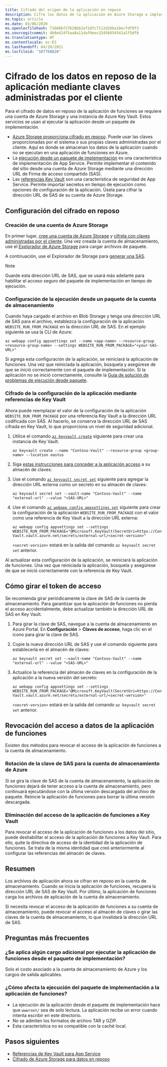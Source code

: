 ```yaml
---
title: Cifrado del origen de la aplicación en reposo
description: Cifre los datos de la aplicación en Azure Storage e impleméntelos como un archivo de paquete.
ms.topic: article
ms.date: 03/06/2020
ms.openlocfilehash: 71668bf27628bb2af2dfc7112d28ba10ecfdf9f3
ms.sourcegitcommit: 4b0e424f5aa8a11daf0eec32456854542a2f5df0
ms.translationtype: HT
ms.contentlocale: es-ES
ms.lasthandoff: 04/20/2021
ms.locfileid: "107768820"
---
```

# <a name="encrypt-your-application-data-at-rest-using-customer-managed-keys"></a>Cifrado de los datos en reposo de la aplicación mediante claves administradas por el cliente

Para el cifrado de datos en reposo de la aplicación de funciones se requiere una cuenta de Azure Storage y una instancia de Azure Key Vault. Estos servicios se usan al ejecutar la aplicación desde un paquete de implementación.

  - [Azure Storage proporciona cifrado en reposo](../storage/common/storage-service-encryption.md). Puede usar las claves proporcionadas por el sistema o sus propias claves administradas por el cliente. Aquí es donde se almacenan los datos de la aplicación cuando no se ejecutan en una aplicación de funciones en Azure.
  - La [ejecución desde un paquete de implementación](run-functions-from-deployment-package.md) es una característica de implementación de App Service. Permite implementar el contenido del sitio desde una cuenta de Azure Storage mediante una dirección URL de Firma de acceso compartido (SAS).
  - Las [referencias Key Vault](../app-service/app-service-key-vault-references.md) son una característica de seguridad de App Service. Permite importar secretos en tiempo de ejecución como opciones de configuración de la aplicación. Úsela para cifrar la dirección URL de SAS de su cuenta de Azure Storage.

## <a name="set-up-encryption-at-rest"></a>Configuración del cifrado en reposo

### <a name="create-an-azure-storage-account"></a>Creación de una cuenta de Azure Storage

En primer lugar, [cree una cuenta de Azure Storage](../storage/common/storage-account-create.md) y [cífrela con claves administradas por el cliente](../storage/common/customer-managed-keys-overview.md). Una vez creada la cuenta de almacenamiento, use el [Explorador de Azure Storage](../vs-azure-tools-storage-manage-with-storage-explorer.md) para cargar archivos de paquete.

A continuación, use el Explorador de Storage para [generar una SAS](../vs-azure-tools-storage-manage-with-storage-explorer.md?tabs=windows#generate-a-sas-in-storage-explorer). 

> [!NOTE]
> Guarde esta dirección URL de SAS, que se usará más adelante para habilitar el acceso seguro del paquete de implementación en tiempo de ejecución.

### <a name="configure-running-from-a-package-from-your-storage-account"></a>Configuración de la ejecución desde un paquete de la cuenta de almacenamiento
  
Cuando haya cargado el archivo en Blob Storage y tenga una dirección URL de SAS para el archivo, establezca la configuración de la aplicación `WEBSITE_RUN_FROM_PACKAGE` en la dirección URL de SAS. En el ejemplo siguiente se usa la CLI de Azure:

```
az webapp config appsettings set --name <app-name> --resource-group <resource-group-name> --settings WEBSITE_RUN_FROM_PACKAGE="<your-SAS-URL>"
```

Si agrega esta configuración de la aplicación, se reiniciará la aplicación de funciones. Una vez que reiniciada la aplicación, búsquela y asegúrese de que se inició correctamente con el paquete de implementación. Si la aplicación no se inició correctamente, consulte la [Guía de solución de problemas de ejecución desde paquete](run-functions-from-deployment-package.md#troubleshooting).

### <a name="encrypt-the-application-setting-using-key-vault-references"></a>Cifrado de la configuración de la aplicación mediante referencias de Key Vault

Ahora puede reemplazar el valor de la configuración de la aplicación `WEBSITE_RUN_FROM_PACKAGE` por una referencia Key Vault a la dirección URL codificada con SAS. Al hacerlo, se conserva la dirección URL de SAS cifrada en Key Vault, lo que proporciona un nivel de seguridad adicional.

1. Utilice el comando [`az keyvault create`](/cli/azure/keyvault#az_keyvault_create) siguiente para crear una instancia de Key Vault.       

    ```azurecli    
    az keyvault create --name "Contoso-Vault" --resource-group <group-name> --location eastus    
    ```    

1. Siga [estas instrucciones para conceder a la aplicación acceso](../app-service/app-service-key-vault-references.md#granting-your-app-access-to-key-vault) a su almacén de claves:

1. Use el comando [`az keyvault secret set`](/cli/azure/keyvault/secret#az_keyvault_secret_set) siguiente para agregar la dirección URL externa como un secreto en su almacén de claves:   

    ```azurecli    
    az keyvault secret set --vault-name "Contoso-Vault" --name "external-url" --value "<SAS-URL>"    
    ```    

1.  Use el comando [`az webapp config appsettings set`](/cli/azure/webapp/config/appsettings#az_webapp_config_appsettings_set) siguiente para crear la configuración de la aplicación `WEBSITE_RUN_FROM_PACKAGE` con el valor como una referencia de Key Vault a la dirección URL externa:

    ```azurecli    
    az webapp config appsettings set --settings WEBSITE_RUN_FROM_PACKAGE="@Microsoft.KeyVault(SecretUri=https://Contoso-Vault.vault.azure.net/secrets/external-url/<secret-version>"    
    ```

    `<secret-version>` estará en la salida del comando `az keyvault secret set` anterior.

Al actualizar esta configuración de la aplicación, se reiniciará la aplicación de funciones. Una vez que reiniciada la aplicación, búsquela y asegúrese de que se inició correctamente con la referencia de Key Vault.

## <a name="how-to-rotate-the-access-token"></a>Cómo girar el token de acceso

Se recomienda girar periódicamente la clave de SAS de la cuenta de almacenamiento. Para garantizar que la aplicación de funciones no pierda el acceso accidentalmente, debe actualizar también la dirección URL de SAS en Key Vault.

1. Para girar la clave de SAS, navegue a la cuenta de almacenamiento en Azure Portal. En **Configuración** > **Claves de acceso**, haga clic en el icono para girar la clave de SAS.

1. Copie la nueva dirección URL de SAS y use el comando siguiente para establecerla en el almacén de claves:

    ```azurecli    
    az keyvault secret set --vault-name "Contoso-Vault" --name "external-url" --value "<SAS-URL>"    
    ``` 

1. Actualice la referencia del almacén de claves en la configuración de la aplicación a la nueva versión del secreto:

    ```azurecli    
    az webapp config appsettings set --settings WEBSITE_RUN_FROM_PACKAGE="@Microsoft.KeyVault(SecretUri=https://Contoso-Vault.vault.azure.net/secrets/external-url/<secret-version>"    
    ```

    `<secret-version>` estará en la salida del comando `az keyvault secret set` anterior.

## <a name="how-to-revoke-the-function-apps-data-access"></a>Revocación del acceso a datos de la aplicación de funciones

Existen dos métodos para revocar el acceso de la aplicación de funciones a la cuenta de almacenamiento. 

### <a name="rotate-the-sas-key-for-the-azure-storage-account"></a>Rotación de la clave de SAS para la cuenta de almacenamiento de Azure

Si se gira la clave de SAS de la cuenta de almacenamiento, la aplicación de funciones dejará de tener acceso a la cuenta de almacenamiento, pero continuará ejecutándose con la última versión descargada del archivo de paquete. Reinicie la aplicación de funciones para borrar la última versión descargada.

### <a name="remove-the-function-apps-access-to-key-vault"></a>Eliminación del acceso de la aplicación de funciones a Key Vault

Para revocar el acceso de la aplicación de funciones a los datos del sitio, puede deshabilitar el acceso de la aplicación de funciones a Key Vault. Para ello, quite la directiva de acceso de la identidad de la aplicación de funciones. Se trata de la misma identidad que creó anteriormente al configurar las referencias del almacén de claves.

## <a name="summary"></a>Resumen

Los archivos de aplicación ahora se cifran en reposo en la cuenta de almacenamiento. Cuando se inicia la aplicación de funciones, recupera la dirección URL de SAS de Key Vault. Por último, la aplicación de funciones carga los archivos de aplicación de la cuenta de almacenamiento. 

Si necesita revocar el acceso de la aplicación de funciones a su cuenta de almacenamiento, puede revocar el acceso al almacén de claves o girar las claves de la cuenta de almacenamiento, lo que invalidará la dirección URL de SAS.

## <a name="frequently-asked-questions"></a>Preguntas más frecuentes

### <a name="is-there-any-additional-charge-for-running-my-function-app-from-the-deployment-package"></a>¿Se aplica algún cargo adicional por ejecutar la aplicación de funciones desde el paquete de implementación?

Solo el costo asociado a la cuenta de almacenamiento de Azure y los cargos de salida aplicables.

### <a name="how-does-running-from-the-deployment-package-affect-my-function-app"></a>¿Cómo afecta la ejecución del paquete de implementación a la aplicación de funciones?

- La ejecución de la aplicación desde el paquete de implementación hace que `wwwroot/` sea de solo lectura. La aplicación recibe un error cuando intenta escribir en este directorio.
- No se admiten los formatos de archivo TAR y GZIP.
- Esta característica no es compatible con la caché local.

## <a name="next-steps"></a>Pasos siguientes

- [Referencias de Key Vault para App Service](../app-service/app-service-key-vault-references.md)
- [Cifrado de Azure Storage para datos en reposo](../storage/common/storage-service-encryption.md)